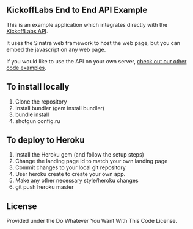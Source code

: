 ## KickoffLabs End to End API Example

This is an example application which integrates directly with the [KickoffLabs API](http://api.kickofflabs.com). 

It uses the Sinatra web framework to host the web page, but you can embed the javascript on any web page. 

If you would like to use the API on your own server, [check out our other code examples](http://api.kickofflabs.com/code). 

## To install locally

1. Clone the repository 
2. Install bundler (gem install bundler)
3. bundle install 
5. shotgun config.ru

## To deploy to Heroku 

1. Install the Heroku gem (and follow the setup steps)
2. Change the landing page id to match your own landing page
3. Commit changes to your local git repository
4. User heroku create to create your own app. 
5. Make any other necessary style/heroku changes
6. git push heroku master

## License

Provided under the Do Whatever You Want With This Code License.

